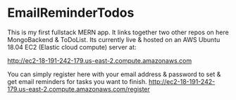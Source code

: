 # EmailReminderTodos
This is my first fullstack MERN app. It links together two other repos on here MongoBackend & ToDoList. 
Its currently live & hosted on an AWS Ubuntu 18.04 EC2 (Elastic cloud compute) server at:

http://ec2-18-191-242-179.us-east-2.compute.amazonaws.com

You can simply register here with your email address & password to set & get email reminders for tasks you want to finish. 
http://ec2-18-191-242-179.us-east-2.compute.amazonaws.com/register

